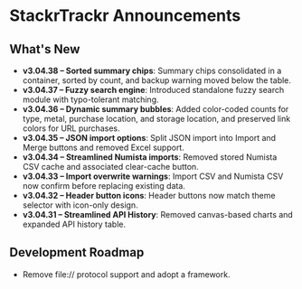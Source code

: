 # StackrTrackr Announcements

## What's New
- **v3.04.38 – Sorted summary chips**: Summary chips consolidated in a container, sorted by count, and backup warning moved below the table.
- **v3.04.37 – Fuzzy search engine**: Introduced standalone fuzzy search module with typo-tolerant matching.
- **v3.04.36 – Dynamic summary bubbles**: Added color-coded counts for type, metal, purchase location, and storage location, and preserved link colors for URL purchases.
- **v3.04.35 – JSON import options**: Split JSON import into Import and Merge buttons and removed Excel support.
- **v3.04.34 – Streamlined Numista imports**: Removed stored Numista CSV cache and associated clear-cache button.
- **v3.04.33 – Import overwrite warnings**: Import CSV and Numista CSV now confirm before replacing existing data.
- **v3.04.32 – Header button icons**: Header buttons now match theme selector with icon-only design.
- **v3.04.31 – Streamlined API History**: Removed canvas-based charts and expanded API history table.

## Development Roadmap
- Remove file:// protocol support and adopt a framework.
